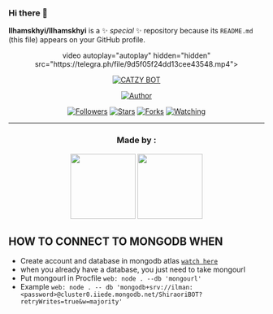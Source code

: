 ### Hi there 👋


**Ilhamskhyi/Ilhamskhyi** is a ✨ _special_ ✨ repository because its `README.md` (this file) appears on your GitHub profile.

<p align="center">
<vid src="https://telegra.ph/file/9d5f05f24dd13cee43548.mp4" alt="CATZY BOT" width="500"/>
video autoplay="autoplay" hidden="hidden" src="https://telegra.ph/file/9d5f05f24dd13cee43548.mp4"></video>
<p align="center">


</p>
<p align="center">
<a href="#"><img title="CATZY BOT" src="https://img.shields.io/badge/CATZY BOT-green?colorA=%23ff0000&colorB=%23017e40&style=for-the-badge"></a>
</p>
<p align="center">
<a href="https://github.com/Ilhamskhzyi/botv1-Md"><img title="Author" src="https://img.shields.io/badge/Author-Ilham-red.svg?style=for-the-badge&logo=github"></a>
</p>
<p align="center">
<a href="https://github.com/"><img title="Followers" src="https://img.shields.io/github/followers/Iihamhskhyzi?color=blue&style=flat-square"></a>
<a href="https://github.com/"><img title="Stars" src="https://img.shields.io/github/stars/Ilhamskhyi?color=red&style=flat-square"></a>
<a href="https://github.com//network/members"><img title="Forks" src="https://img.shields.io/github/forks/Ilhamskhzyi/botv1-Md?color=red&style=flat-square"></a>
<a href="https://github.com//watchers"><img title="Watching" src="https://img.shields.io/github/watchers/?label=Watchers&color=blue&style=flat-square"></a>
</p>

---


<h3 align="center">Made by :</h3>
<p align="center">
  <a href="https://github.com/Ilhamskhyi"><img src="https://github.com/Ilhamskhzyi.png?size=128" height="128" width="128" /></a>
  <a href="https://github.com/nurutomo"><img src="https://github.com/nurutomo.png?size=128" height="128" width="128" /></a>
</p>




## HOW TO CONNECT TO MONGODB WHEN 

* Create account and database in mongodb atlas [`watch here`](https://youtu.be/rPqRyYJmx2g)
* when you already have a database, you just need to take mongourl
* Put mongourl in Procfile `web: node . --db 'mongourl'`
* Example `web: node . -- db 'mongodb+srv://ilman:<password>@cluster0.iiede.mongodb.net/ShiraoriBOT?retryWrites=true&w=majority'`


